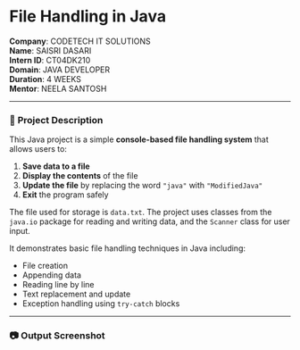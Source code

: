 # **File Handling in Java**

**Company**: CODETECH IT SOLUTIONS  
**Name**: SAISRI DASARI  
**Intern ID**: CT04DK210  
**Domain**: JAVA DEVELOPER  
**Duration**: 4 WEEKS  
**Mentor**: NEELA SANTOSH  

---

### 📌 **Project Description**

This Java project is a simple **console-based file handling system** that allows users to:

1. **Save data to a file**  
2. **Display the contents** of the file  
3. **Update the file** by replacing the word `"java"` with `"ModifiedJava"`  
4. **Exit** the program safely  

The file used for storage is `data.txt`. The project uses classes from the `java.io` package for reading and writing data, and the `Scanner` class for user input.

It demonstrates basic file handling techniques in Java including:
- File creation
- Appending data
- Reading line by line
- Text replacement and update
- Exception handling using `try-catch` blocks

---

### 📷 **Output Screenshot**

